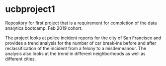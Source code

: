 # ucbproject1
Repository for first project that is a requirement for completion of the data analytics bootcamp. Feb 2019 cohort.

The project looks at police incident reports for the city of San Francisco and provides a trend analysis for the number of car break-ins before and after reclassification of the incident from a felony to a misdemeanour. The analysis also looks at the trend in different neighborhoods as well as different cities.
